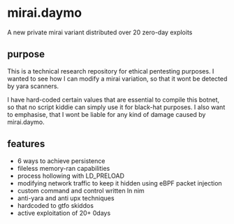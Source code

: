 # mirai.daymo

A new private mirai variant distributed over 20 zero-day exploits

## purpose

This is a technical research repository for ethical pentesting purposes. I wanted to see how I can modify a mirai variation, so that it wont be detected by yara scanners.

I have hard-coded certain values that are essential to compile this botnet, so that no script kiddie can simply use it for black-hat purposes. I also want to emphasise, that I wont be liable for any kind of damage caused by mirai.daymo.


## features

- 6 ways to achieve persistence
- fileless memory-ran capabilities
- process hollowing with LD_PRELOAD
- modifying network traffic to keep it hidden using eBPF packet injection
- custom command and control written ln nim
- anti-yara and anti upx techniques
- hardcoded to gtfo skiddos
- active exploitation of 20+ 0days
